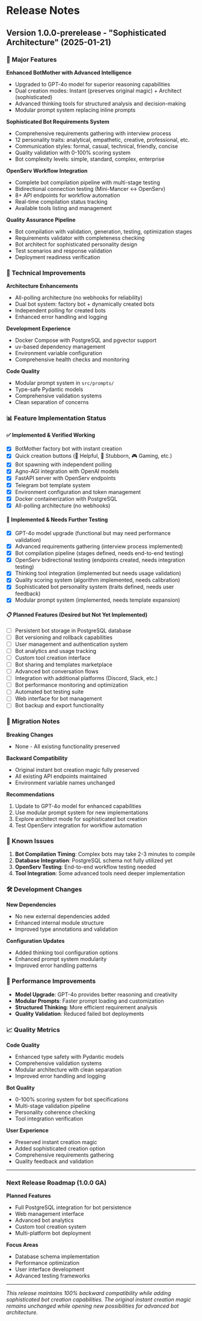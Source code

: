 # Release Notes

## Version 1.0.0-prerelease - "Sophisticated Architecture" (2025-01-21)

### 🎉 Major Features

**Enhanced BotMother with Advanced Intelligence**
- Upgraded to GPT-4o model for superior reasoning capabilities
- Dual creation modes: Instant (preserves original magic) + Architect (sophisticated)
- Advanced thinking tools for structured analysis and decision-making
- Modular prompt system replacing inline prompts

**Sophisticated Bot Requirements System**
- Comprehensive requirements gathering with interview process
- 12 personality traits: analytical, empathetic, creative, professional, etc.
- Communication styles: formal, casual, technical, friendly, concise
- Quality validation with 0-100% scoring system
- Bot complexity levels: simple, standard, complex, enterprise

**OpenServ Workflow Integration**
- Complete bot compilation pipeline with multi-stage testing
- Bidirectional connection testing (Mini-Mancer ↔ OpenServ)
- 8+ API endpoints for workflow automation
- Real-time compilation status tracking
- Available tools listing and management

**Quality Assurance Pipeline**
- Bot compilation with validation, generation, testing, optimization stages
- Requirements validator with completeness checking
- Bot architect for sophisticated personality design
- Test scenarios and response validation
- Deployment readiness verification

### 🔧 Technical Improvements

**Architecture Enhancements**
- All-polling architecture (no webhooks for reliability)
- Dual bot system: factory bot + dynamically created bots
- Independent polling for created bots
- Enhanced error handling and logging

**Development Experience**
- Docker Compose with PostgreSQL and pgvector support
- uv-based dependency management
- Environment variable configuration
- Comprehensive health checks and monitoring

**Code Quality**
- Modular prompt system in `src/prompts/`
- Type-safe Pydantic models
- Comprehensive validation systems
- Clean separation of concerns

### 📊 Feature Implementation Status

#### ✅ Implemented & Verified Working
- [x] BotMother factory bot with instant creation
- [x] Quick creation buttons (🤖 Helpful, 😤 Stubborn, 🎮 Gaming, etc.)
- [x] Bot spawning with independent polling
- [x] Agno-AGI integration with OpenAI models
- [x] FastAPI server with OpenServ endpoints
- [x] Telegram bot template system
- [x] Environment configuration and token management
- [x] Docker containerization with PostgreSQL
- [x] All-polling architecture (no webhooks)

#### 🚧 Implemented & Needs Further Testing
- [x] GPT-4o model upgrade (functional but may need performance validation)
- [x] Advanced requirements gathering (interview process implemented)
- [x] Bot compilation pipeline (stages defined, needs end-to-end testing)
- [x] OpenServ bidirectional testing (endpoints created, needs integration testing)
- [x] Thinking tool integration (implemented but needs usage validation)
- [x] Quality scoring system (algorithm implemented, needs calibration)
- [x] Sophisticated bot personality system (traits defined, needs user feedback)
- [x] Modular prompt system (implemented, needs template expansion)

#### 📋 Planned Features (Desired but Not Yet Implemented)
- [ ] Persistent bot storage in PostgreSQL database
- [ ] Bot versioning and rollback capabilities
- [ ] User management and authentication system
- [ ] Bot analytics and usage tracking
- [ ] Custom tool creation interface
- [ ] Bot sharing and templates marketplace
- [ ] Advanced bot conversation flows
- [ ] Integration with additional platforms (Discord, Slack, etc.)
- [ ] Bot performance monitoring and optimization
- [ ] Automated bot testing suite
- [ ] Web interface for bot management
- [ ] Bot backup and export functionality

### 🔄 Migration Notes

**Breaking Changes**
- None - All existing functionality preserved

**Backward Compatibility**
- Original instant bot creation magic fully preserved
- All existing API endpoints maintained
- Environment variable names unchanged

**Recommendations**
1. Update to GPT-4o model for enhanced capabilities
2. Use modular prompt system for new implementations
3. Explore architect mode for sophisticated bot creation
4. Test OpenServ integration for workflow automation

### 🐛 Known Issues

1. **Bot Compilation Timing**: Complex bots may take 2-3 minutes to compile
2. **Database Integration**: PostgreSQL schema not fully utilized yet
3. **OpenServ Testing**: End-to-end workflow testing needed
4. **Tool Integration**: Some advanced tools need deeper implementation

### 🛠️ Development Changes

**New Dependencies**
- No new external dependencies added
- Enhanced internal module structure
- Improved type annotations and validation

**Configuration Updates**
- Added thinking tool configuration options
- Enhanced prompt system modularity
- Improved error handling patterns

### 🚀 Performance Improvements

- **Model Upgrade**: GPT-4o provides better reasoning and creativity
- **Modular Prompts**: Faster prompt loading and customization
- **Structured Thinking**: More efficient requirement analysis
- **Quality Validation**: Reduced failed bot deployments

### 📈 Quality Metrics

**Code Quality**
- Enhanced type safety with Pydantic models
- Comprehensive validation systems
- Modular architecture with clean separation
- Improved error handling and logging

**Bot Quality**
- 0-100% scoring system for bot specifications
- Multi-stage validation pipeline
- Personality coherence checking
- Tool integration verification

**User Experience**
- Preserved instant creation magic
- Added sophisticated creation option
- Comprehensive requirements gathering
- Quality feedback and validation

---

### Next Release Roadmap (1.0.0 GA)

**Planned Features**
- Full PostgreSQL integration for bot persistence
- Web management interface
- Advanced bot analytics
- Custom tool creation system
- Multi-platform bot deployment

**Focus Areas**
- Database schema implementation
- Performance optimization
- User interface development
- Advanced testing frameworks

---

*This release maintains 100% backward compatibility while adding sophisticated bot creation capabilities. The original instant creation magic remains unchanged while opening new possibilities for advanced bot architecture.*